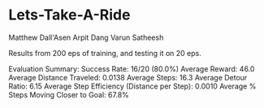 # Lets-Take-A-Ride

Matthew Dall'Asen
Arpit Dang
Varun Satheesh

Results from 200 eps of training, and testing it on 20 eps.

Evaluation Summary:
Success Rate: 16/20 (80.0%)
Average Reward: 46.0
Average Distance Traveled: 0.0138
Average Steps: 16.3
Average Detour Ratio: 6.15
Average Step Efficiency (Distance per Step): 0.0010
Average % Steps Moving Closer to Goal: 67.8%

